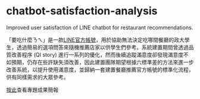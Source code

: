 # chatbot-satisfaction-analysis

Improved user satisfaction of LINE chatbot for restaurant recommendations.

「要吃什麼ㄋㄟ」是一款[LINE官方帳號](https://page.line.me/717wmzmz)，用於協助無法決定吃哪間餐廳的政大學生，透過簡易的選項問答來隨機推薦店家以供學生們參考。系統建置期間曾透過品質改善程序 (QI story) 進行一系列的優化，然而後續追蹤滿意度卻發現滿意度不如預期，仍存在些許缺失須改善，因此建置團隊期望根據六標準差的方法來進一步改善系統，以提升使用滿意度，並歸納一套建置餐廳推薦官方帳號的標準化流程，供有同樣需求的大眾參考。

[按此](https://jennyliucl.github.io/JennyLiu/project/簡報_LINE官方帳號使用滿意度改善.pdf)查看專題成果簡報
